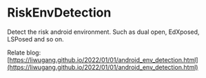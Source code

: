 # RiskEnvDetection

Detect the risk android environment. Such as dual open, EdXposed, LSPosed and so on.

Relate blog: [https://liwugang.github.io/2022/01/01/android_env_detection.html](https://liwugang.github.io/2022/01/01/android_env_detection.html)

